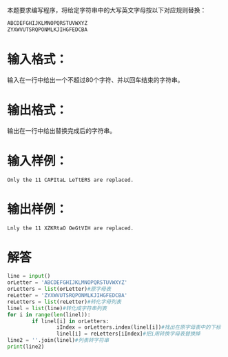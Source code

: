 本题要求编写程序，将给定字符串中的大写英文字母按以下对应规则替换：
```python
ABCDEFGHIJKLMNOPQRSTUVWXYZ
ZYXWVUTSRQPONMLKJIHGFEDCBA
```
# 输入格式：
输入在一行中给出一个不超过80个字符、并以回车结束的字符串。
# 输出格式：
输出在一行中给出替换完成后的字符串。
# 输入样例：
`Only the 11 CAPItaL LeTtERS are replaced.`
# 输出样例：
`Lnly the 11 XZKRtaO OeGtVIH are replaced.`
# 解答
```python
line = input()
orLetter = 'ABCDEFGHIJKLMNOPQRSTUVWXYZ'
orLetters = list(orLetter)#原字母表
reLetter = 'ZYXWVUTSRQPONMLKJIHGFEDCBA'
reLetters = list(reLetter)#转化字母列表
linel = list(line)#转化成字符串列表
for i in range(len(linel)):
        if linel[i] in orLetters:
                iIndex = orLetters.index(linel[i])#找出在原字母表中的下标
                linel[i] = reLetters[iIndex]#把i用转换字母表替换掉
line2 = ''.join(linel)#列表转字符串
print(line2)
```
